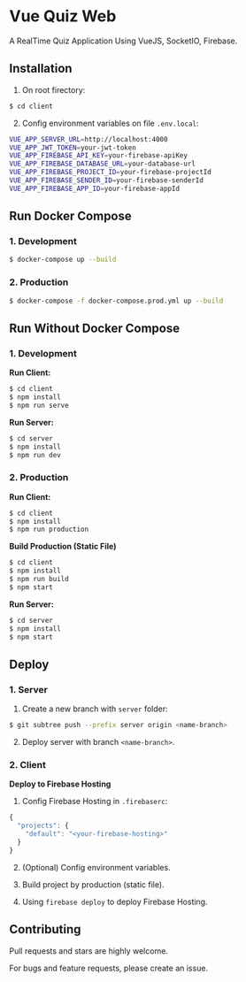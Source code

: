# Vue Quiz Web

A RealTime Quiz Application Using VueJS, SocketIO, Firebase.


## Installation

1. On root firectory:

```bash
$ cd client
```

2. Config environment variables on file `.env.local`:

```bash
VUE_APP_SERVER_URL=http://localhost:4000
VUE_APP_JWT_TOKEN=your-jwt-token
VUE_APP_FIREBASE_API_KEY=your-firebase-apiKey
VUE_APP_FIREBASE_DATABASE_URL=your-database-url
VUE_APP_FIREBASE_PROJECT_ID=your-firebase-projectId
VUE_APP_FIREBASE_SENDER_ID=your-firebase-senderId
VUE_APP_FIREBASE_APP_ID=your-firebase-appId
```


## Run Docker Compose

### 1. Development

```bash
$ docker-compose up --build
```

### 2. Production

```bash
$ docker-compose -f docker-compose.prod.yml up --build
```


## Run Without Docker Compose

### 1. Development

**Run Client:**

```bash
$ cd client
$ npm install
$ npm run serve
```

**Run Server:**

```bash
$ cd server
$ npm install
$ npm run dev
```

### 2. Production

**Run Client:**

```bash
$ cd client
$ npm install
$ npm run production
```

**Build Production (Static File)**

```bash
$ cd client
$ npm install
$ npm run build
$ npm start
```

**Run Server:**

```bash
$ cd server
$ npm install
$ npm start
```


## Deploy

### 1. Server

1. Create a new branch with `server` folder:

```bash 
$ git subtree push --prefix server origin <name-branch>
```

2. Deploy server with branch `<name-branch>`.

### 2. Client

**Deploy to Firebase Hosting**

1. Config Firebase Hosting in `.firebaserc`:

```js
{
  "projects": {
    "default": "<your-firebase-hosting>"
  }
}
```

2. (Optional) Config environment variables.

3. Build project by production (static file).

4. Using ```firebase deploy``` to deploy Firebase Hosting.


## Contributing

Pull requests and stars are highly welcome.

For bugs and feature requests, please create an issue.
